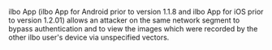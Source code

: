 ilbo App (ilbo App for Android prior to version 1.1.8 and ilbo App for iOS prior to version 1.2.01) allows an attacker on the same network segment to bypass authentication and to view the images which were recorded by the other ilbo user's device via unspecified vectors.